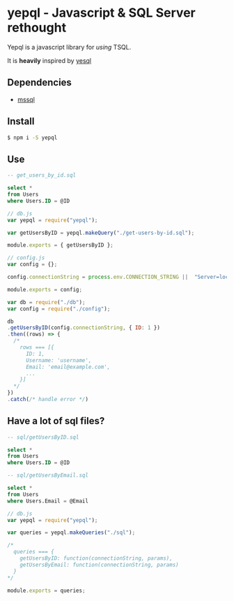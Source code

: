 # yepql - Javascript & SQL Server rethought

Yepql is a javascript library for _using_ TSQL.

It is __heavily__ inspired by [yesql](https://github.com/krisajenkins/yesql)

## Dependencies

- [mssql](https://github.com/patriksimek/node-mssql)

## Install

```bash
$ npm i -S yepql
```

## Use
```sql
-- get_users_by_id.sql

select *
from Users
where Users.ID = @ID
```

```javascript
// db.js
var yepql = require("yepql");

var getUsersByID = yepql.makeQuery("./get-users-by-id.sql");

module.exports = { getUsersByID };
```

```javascript
// config.js
var config = {};

config.connectionString = process.env.CONNECTION_STRING ||  "Server=localhost,1433;Database=database;User Id=username;Password=password;Encrypt=true";

module.exports = config;
```

```javascript
var db = require("./db");
var config = require("./config");

db
.getUsersByID(config.connectionString, { ID: 1 })
.then((rows) => {
  /*
    rows === [{
      ID: 1,
      Username: 'username',
      Email: 'email@example.com',
      ...
    }]
  */
})
.catch(/* handle error */)
```

## Have a lot of sql files?
```sql
-- sql/getUsersByID.sql

select *
from Users
where Users.ID = @ID
```

```sql
-- sql/getUsersByEmail.sql

select *
from Users
where Users.Email = @Email
```

```javascript
// db.js
var yepql = require("yepql");

var queries = yepql.makeQueries("./sql");

/*
  queries === {
    getUsersByID: function(connectionString, params),
    getUsersByEmail: function(connectionString, params)
  }
*/

module.exports = queries;
```
